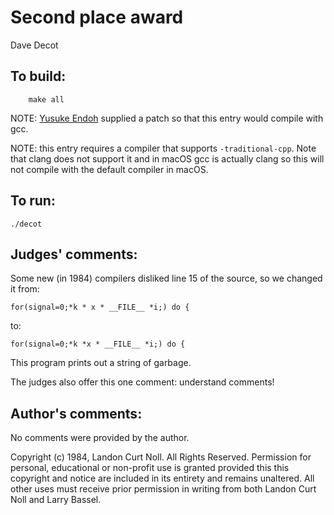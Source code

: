 # Second place award 

Dave Decot

## To build:

        make all

NOTE: [Yusuke Endoh](/winners.html#Yusuke_Endoh) supplied a patch so that this
entry would compile with gcc.

NOTE: this entry requires a compiler that supports `-traditional-cpp`. Note that
clang does not support it and in macOS gcc is actually clang so this will not
compile with the default compiler in macOS.

## To run:

	./decot

## Judges' comments:


Some new (in 1984) compilers disliked line 15 of the source, so we changed it
from:

	for(signal=0;*k * x * __FILE__ *i;) do {

to:

	for(signal=0;*k *x * __FILE__ *i;) do {

This program prints out a string of garbage.

The judges also offer this one comment: understand comments!

## Author's comments:

No comments were provided by the author.


Copyright (c) 1984, Landon Curt Noll.
All Rights Reserved.  Permission for personal, educational or non-profit use is
granted provided this this copyright and notice are included in its entirety
and remains unaltered.  All other uses must receive prior permission in writing
from both Landon Curt Noll and Larry Bassel.
